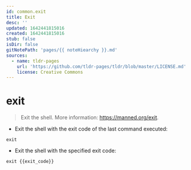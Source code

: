 ```yaml
---
id: common.exit
title: Exit
desc: ''
updated: 1642441815016
created: 1642441815016
stub: false
isDir: false
gitNotePath: 'pages/{{ noteHiearchy }}.md'
sources:
  - name: tldr-pages
    url: 'https://github.com/tldr-pages/tldr/blob/master/LICENSE.md'
    license: Creative Commons
---
```

# exit

> Exit the shell.
> More information: <https://manned.org/exit>.

- Exit the shell with the exit code of the last command executed:

`exit`

- Exit the shell with the specified exit code:

`exit {{exit_code}}`

